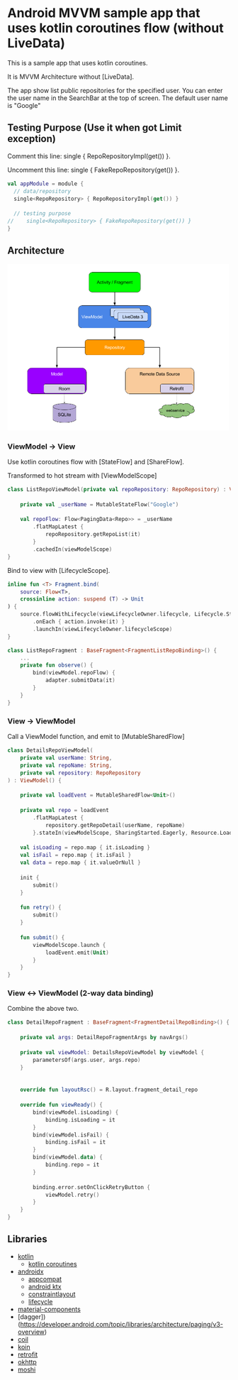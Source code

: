 # Android MVVM sample app that uses kotlin coroutines flow (without LiveData)

This is a sample app that uses kotlin coroutines.

It is MVVM Architecture without [LiveData].

The app show list public repositories for the specified user. You can enter the user name in the SearchBar at the top of screen. The default user name is "Google"

## Testing Purpose (Use it when got Limit exception)

Comment this line: single<RepoRepository> { RepoRepositoryImpl(get()) }.

Uncomment this line: single<RepoRepository> { FakeRepoRepository(get()) }.
```kotlin
val appModule = module {
  // data/repository
  single<RepoRepository> { RepoRepositoryImpl(get()) }

  // testing purpose
//    single<RepoRepository> { FakeRepoRepository(get()) }
}
```

## Architecture

<img src="images/mvvm.png" width="500px" />

### ViewModel -> View

Use kotlin coroutines flow with [StateFlow] and [ShareFlow].

Transformed to hot stream with [ViewModelScope]

```kotlin
class ListRepoViewModel(private val repoRepository: RepoRepository) : ViewModel() {

    private val _userName = MutableStateFlow("Google")

    val repoFlow: Flow<PagingData<Repo>> = _userName
        .flatMapLatest {
            repoRepository.getRepoList(it)
        }
        .cachedIn(viewModelScope)
}
```

Bind to view with [LifecycleScope].

```kotlin
inline fun <T> Fragment.bind(
    source: Flow<T>,
    crossinline action: suspend (T) -> Unit
) {
    source.flowWithLifecycle(viewLifecycleOwner.lifecycle, Lifecycle.State.STARTED)
        .onEach { action.invoke(it) }
        .launchIn(viewLifecycleOwner.lifecycleScope)
}
```

```kotlin
class ListRepoFragment : BaseFragment<FragmentListRepoBinding>() {
    ...
    private fun observe() {
        bind(viewModel.repoFlow) {
            adapter.submitData(it)
        }
    }
}
```

### View -> ViewModel

Call a ViewModel function, and emit to [MutableSharedFlow]

```kotlin
class DetailsRepoViewModel(
    private val userName: String,
    private val repoName: String,
    private val repository: RepoRepository
) : ViewModel() {

    private val loadEvent = MutableSharedFlow<Unit>()

    private val repo = loadEvent
        .flatMapLatest {
            repository.getRepoDetail(userName, repoName)
        }.stateIn(viewModelScope, SharingStarted.Eagerly, Resource.Loading)

    val isLoading = repo.map { it.isLoading }
    val isFail = repo.map { it.isFail }
    val data = repo.map { it.valueOrNull }

    init {
        submit()
    }

    fun retry() {
        submit()
    }

    fun submit() {
        viewModelScope.launch {
            loadEvent.emit(Unit)
        }
    }
}
```

### View <-> ViewModel (2-way data binding)

Combine the above two.

```kotlin
class DetailRepoFragment : BaseFragment<FragmentDetailRepoBinding>() {

    private val args: DetailRepoFragmentArgs by navArgs()

    private val viewModel: DetailsRepoViewModel by viewModel {
        parametersOf(args.user, args.repo)
    }


    override fun layoutRsc() = R.layout.fragment_detail_repo

    override fun viewReady() {
        bind(viewModel.isLoading) {
            binding.isLoading = it
        }
        bind(viewModel.isFail) {
            binding.isFail = it
        }
        bind(viewModel.data) {
            binding.repo = it
        }

        binding.error.setOnClickRetryButton {
            viewModel.retry()
        }
    }
}
```

## Libraries

* [kotlin](https://kotlinlang.org/)
    * [kotlin coroutines](https://github.com/Kotlin/kotlinx.coroutines)
* [androidx](https://developer.android.com/jetpack/androidx)
    * [appcompat](https://developer.android.com/jetpack/androidx/releases/appcompat)
    * [android ktx](https://developer.android.com/kotlin/ktx)
    * [constraintlayout](https://developer.android.com/reference/android/support/constraint/ConstraintLayout)
    * [lifecycle](https://developer.android.com/jetpack/androidx/releases/lifecycle)
* [material-components](https://github.com/material-components/material-components-android)
* [dagger])(https://developer.android.com/topic/libraries/architecture/paging/v3-overview)
* [coil](https://github.com/coil-kt/coil)
* [koin](https://github.com/InsertKoinIO/koin)
* [retrofit](https://github.com/square/retrofit)
* [okhttp](https://github.com/square/okhttp)
* [moshi](https://github.com/square/moshi)

